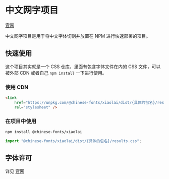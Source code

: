 # 中文网字项目

[官网](https://chinese-font.netlify.app/fonts/xiaolai)

中文网字项目是用于将中文字体切割并放置在 NPM 进行快速部署的项目。

## 快速使用

这个项目其实就是一个 CSS 仓库，里面有包含字体文件在内的 CSS 文件，可以被外部 CDN 或者自己 `npm install` 一下进行使用。

### 使用 CDN

```html
<link
    href="https://unpkg.com/@chinese-fonts/xiaolai/dist/{具体的包名}/results.css"
    rel="stylesheet" />
```

### 在项目中使用

```sh
npm install @chinese-fonts/xiaolai
```

```ts
import "@chinese-fonts/xiaolai/dist/{具体的包名}/results.css";
```

## 字体许可

详见 [官网](https://chinese-font.netlify.app/fonts/xiaolai)
